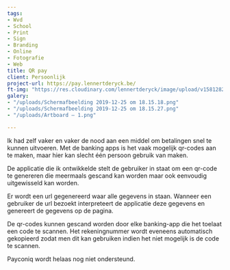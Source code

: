 ```yaml
---
tags:
- Wvd
- School
- Print
- Sign
- Branding
- Online
- Fotografie
- Web
title: QR pay
client: Persoonlijk
project-url: https://pay.lennertderyck.be/
ft-img: "https://res.cloudinary.com/lennertderyck/image/upload/v1581282823/Schermafbeelding_2019-12-25_om_17.55.21_zqlz74.png"
galery:
- "/uploads/Schermafbeelding 2019-12-25 om 18.15.18.png"
- "/uploads/Schermafbeelding 2019-12-25 om 18.15.27.png"
- "/uploads/Artboard – 1.png"

---
```

Ik had zelf vaker en vaker de nood aan een middel om betalingen snel te kunnen uitvoeren. Met de banking apps is het vaak mogelijk qr-codes aan te maken, maar hier kan slecht één persoon gebruik van maken.

De applicatie die ik ontwikkelde stelt de gebruiker in staat om een qr-code te genereren die meermaals gescand kan worden maar ook eenvoudig uitgewisseld kan worden.

Er wordt een url gegenereerd waar alle gegevens in staan. Wanneer een gebruiker de url bezoekt interpreteert de applicatie deze gegevens en genereert de gegevens op de pagina.

De qr-codes kunnen gescand worden door elke banking-app die het toelaat een code te scannen. Het rekeningnummer wordt eveneens automatisch gekopieerd zodat men dit kan gebruiken indien het niet mogelijk is de code te scannen.

Payconiq wordt helaas nog niet ondersteund.